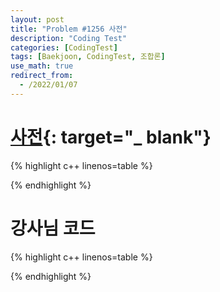 ```yaml
---
layout: post
title: "Problem #1256 사전"
description: "Coding Test"
categories: [CodingTest]
tags: [Baekjoon, CodingTest, 조합론]
use_math: true
redirect_from:
  - /2022/01/07
---
```


# [사전](https://www.acmicpc.net/problem/1256){: target="_ blank"}

{% highlight c++ linenos=table %} 

{% endhighlight %}


# 강사님 코드

{% highlight c++ linenos=table %} 

{% endhighlight %}

